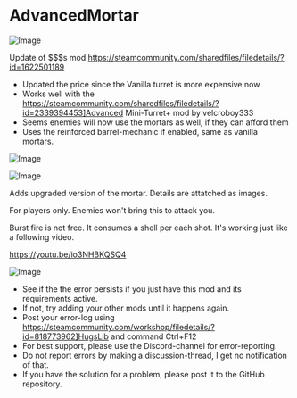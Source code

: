 # AdvancedMortar

![Image](https://i.imgur.com/buuPQel.png)

Update of $$$s mod
https://steamcommunity.com/sharedfiles/filedetails/?id=1622501189

- Updated the price since the Vanilla turret is more expensive now
- Works well with the https://steamcommunity.com/sharedfiles/filedetails/?id=2339394453]Advanced Mini-Turret+ mod by velcroboy333
- Seems enemies will now use the mortars as well, if they can afford them
- Uses the reinforced barrel-mechanic if enabled, same as vanilla mortars.

![Image](https://i.imgur.com/pufA0kM.png)

	
![Image](https://i.imgur.com/Z4GOv8H.png)


Adds upgraded version of the mortar. Details are attatched as images. 

For players only. Enemies won't bring this to attack you.

Burst fire is not free.
It consumes a shell per each shot.
It's working just like a following video.

https://youtu.be/io3NHBKQSQ4

![Image](https://i.imgur.com/PwoNOj4.png)



-  See if the the error persists if you just have this mod and its requirements active.
-  If not, try adding your other mods until it happens again.
-  Post your error-log using https://steamcommunity.com/workshop/filedetails/?id=818773962]HugsLib and command Ctrl+F12
-  For best support, please use the Discord-channel for error-reporting.
-  Do not report errors by making a discussion-thread, I get no notification of that.
-  If you have the solution for a problem, please post it to the GitHub repository.




